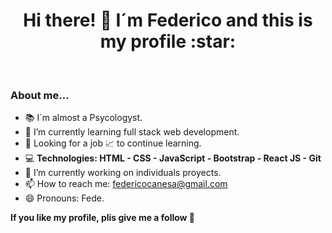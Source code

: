 <h1 align="center"> Hi there! 👋 I´m  Federico and this is my profile :star: </h1></br>


<h3> About me... </h3>

- :books: I´m almost a Psycologyst.
- 🌱 I’m currently learning full stack web development.
- :mag_right: Looking for a job :chart_with_upwards_trend: to continue learning. 
- :computer: **Technologies: HTML - CSS - JavaScript - Bootstrap - React JS - Git**
- 🔭 I’m currently working on individuals proyects. 
- 📫 How to reach me: federicocanesa@gmail.com
- 😄 Pronouns: Fede.


**If you like my profile, plis give me a follow :wave:**
